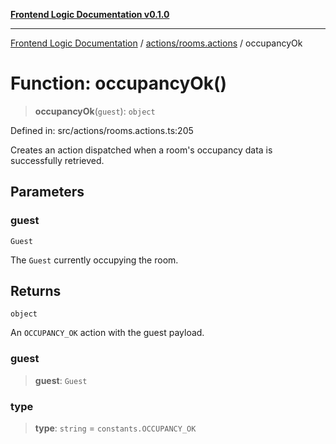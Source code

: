 [**Frontend Logic Documentation v0.1.0**](../../../README.md)

***

[Frontend Logic Documentation](../../../modules.md) / [actions/rooms.actions](../README.md) / occupancyOk

# Function: occupancyOk()

> **occupancyOk**(`guest`): `object`

Defined in: src/actions/rooms.actions.ts:205

Creates an action dispatched when a room's occupancy data is successfully retrieved.

## Parameters

### guest

`Guest`

The `Guest` currently occupying the room.

## Returns

`object`

An `OCCUPANCY_OK` action with the guest payload.

### guest

> **guest**: `Guest`

### type

> **type**: `string` = `constants.OCCUPANCY_OK`
